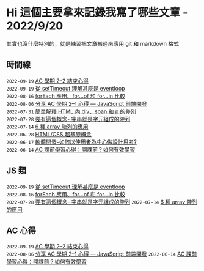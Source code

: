 # Hi 這個主要拿來記錄我寫了哪些文章 - 2022/9/20

其實也沒什麼特別的，就是練習把文章搬過來應用 git 和 markdown 格式

## 時間線

`2022-09-19` [AC 學期 2–2 結束心得](https://github.com/chuchushooes/blog/issues/10)  
`2022-09-19` [從 setTimeout 理解甚麼是 eventloop](https://github.com/chuchushooes/blog/issues/9)  
`2022-08-16` [forEach 應用、for…of 和 for…in 比較](https://github.com/chuchushooes/blog/issues/8)  
`2022-08-06` [分享 AC 學期 2–1 心得 — JavaScript 前端開發](https://github.com/chuchushooes/blog/issues/7)  
`2022-07-31` [簡單解釋 HTML 內 div、span 和 p 的差別](https://github.com/chuchushooes/blog/issues/6)  
`2022-07-28` [要有這個概念- 字串就是字元組成的陣列](https://github.com/chuchushooes/blog/issues/5)  
`2022-07-14` [6 種 array 陣列的應用](https://github.com/chuchushooes/blog/issues/4)  
`2022-06-28` [HTML/CSS 超基礎概念](https://github.com/chuchushooes/blog/issues/3)  
`2022-06-17` [軟體開發-如何以使用者為中心做設計思考?](https://github.com/chuchushooes/blog/issues/2)  
`2022-06-14` [AC 課前學習心得：開課前？如何有效學習](https://github.com/chuchushooes/blog/issues/1)

## JS 類

`2022-09-19` [從 setTimeout 理解甚麼是 eventloop](https://github.com/chuchushooes/blog/issues/9)  
`2022-08-16` [forEach 應用、for…of 和 for…in 比較](https://github.com/chuchushooes/blog/issues/8)  
`2022-07-28` [要有這個概念- 字串就是字元組成的陣列](https://github.com/chuchushooes/blog/issues/5)
`2022-07-14` [6 種 array 陣列的應用](https://github.com/chuchushooes/blog/issues/4)

## AC 心得

`2022-09-19` [AC 學期 2–2 結束心得](https://github.com/chuchushooes/blog/issues/10)  
`2022-08-06` [分享 AC 學期 2–1 心得 — JavaScript 前端開發](https://github.com/chuchushooes/blog/issues/7)
`2022-06-14` [AC 課前學習心得：開課前？如何有效學習](https://github.com/chuchushooes/blog/issues/1)
